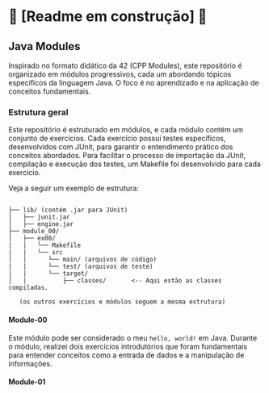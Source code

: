 # 🚧 [**Readme em construção**] 🚧 # 
## Java Modules

Inspirado no formato didático da 42 (CPP Modules), este repositório é organizado em módulos progressivos, cada um abordando tópicos específicos da linguagem Java. O foco é no aprendizado e na aplicação de conceitos fundamentais.

### Estrutura geral

Este repositório é estruturado em módulos, e cada módulo contém um conjunto de exercícios. Cada exercício possui testes específicos, desenvolvidos com JUnit, para garantir o entendimento prático dos conceitos abordados. Para facilitar o processo de importação da JUnit, compilação e execução dos testes, um Makefile foi desenvolvido para cada exercício.

Veja a seguir um exemplo de estrutura: 

````

├── lib/ (contém .jar para JUnit)
│   ├── junit.jar
│   ├── engine.jar
├── module_00/
│   ├── ex00/
|   |   └── Makefile
|   |   └── src
│   │      └── main/ (arquivos de código)
|   |      └── test/ (arquivos de teste)
|   |      └── target/ 
│   |          ├── classes/       <-- Aqui estão as classes compiladas.

   (os outros exercícios e módulos seguem a mesma estrutura)

````

#### Module-00

Este módulo pode ser considerado o meu `hello, world!` em Java. Durante o módulo, realizei dois exercícios introdutórios que foram fundamentais para entender conceitos como a entrada de dados e a manipulação de informações.

#### Module-01
